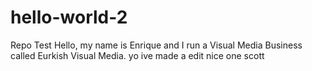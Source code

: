 # hello-world-2
Repo Test
Hello, my name is Enrique and I run a Visual Media Business called Eurkish Visual Media.
yo ive made a edit nice one scott
